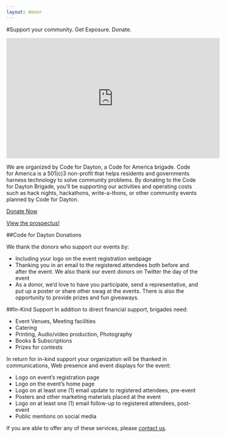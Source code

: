 ```yaml
---
layout: donor 
---
```

#Support your community. Get Exposure. Donate.

<div class="embed-responsive embed-responsive-16by9">
<iframe src="https://embed-ssl.ted.com/talks/jennifer_pahlka_coding_a_better_government.html" width="560" height="315" frameborder="0" scrolling="no" webkitAllowFullScreen mozallowfullscreen allowFullScreen>Loading Code for America video</iframe></div>

We are organized by Code for Dayton, a Code for America brigade. Code for America is a 501(c)3 non-profit that helps residents and governments harness technology to solve community problems. By donating to the Code for Dayton Brigade, you’ll be supporting our activities and operating costs such as hack nights, hackathons, write-a-thons, or other community events planned by Code for Dayton.

<div class="center-block">
<p><a class="btn btn-info" href="https://secure.codeforamerica.org/page/contribute/default?brigade=Please%20send%20to%20Code%20for%20Dayton"><i class="fa fa-heart"></i> Donate Now</a>
</p>
<p>
<a href="https://docs.google.com/document/d/1GGCt2uhz2C4kJhxL69wfp6naPVnKugxb0USnoA_A8HQ/edit?usp=sharing">View the prospectus!</a>
</p>
</div>

##Code for Dayton Donations

We thank the donors who support our events by:

* Including your logo on the event registration webpage
* Thanking you in an email to the registered attendees both before and after the event. We also thank our event donors on Twitter the day of the event
* As a donor, we’d love to have you participate, send a representative, and put up a poster or share other swag at the events. There is also the opportunity to provide prizes and fun giveaways.

##In-Kind Support
In addition to direct financial support, brigades need:

* Event Venues, Meeting facilities
* Catering
* Printing, Audio/video production, Photography
* Books & Subscriptions
* Prizes for contests

In return for in-kind support your organization will be thanked in communications, Web presence and event displays for the event:

* Logo on event’s registration page
* Logo on the event’s home page
* Logo on at least one (1) email update to registered attendees, pre-event
* Posters and other marketing materials placed at the event
* Logo on at least one (1) email follow-up to registered attendees, post-event
* Public mentions on social media

If you are able to offer any of these services, please <a href="/contact">contact us</a>.
